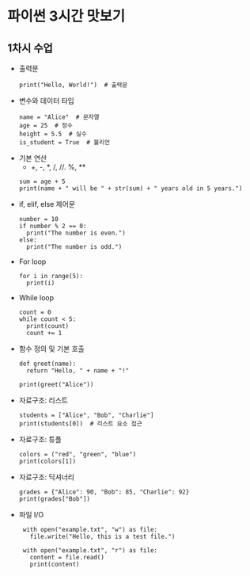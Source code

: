 # 파이썬 3시간 맛보기
## 1차시 수업
* 출력문
  ```
  print("Hello, World!")  # 출력문
  ```
* 변수와 데이터 타입
  ```
  name = "Alice"  # 문자열
  age = 25  # 정수
  height = 5.5  # 실수
  is_student = True  # 불리언
  ```
* 기본 연산
  - +, -, *, /, //. %, **
  ```
  sum = age + 5
  print(name + " will be " + str(sum) + " years old in 5 years.")
  ```
* if, elif, else 제어문
  ```
  number = 10
  if number % 2 == 0:
    print("The number is even.")
  else:
    print("The number is odd.")
  ```
* For loop
  ```
  for i in range(5):
    print(i)
  ```
* While loop
  ```
  count = 0
  while count < 5:
    print(count)
    count += 1
  ```
* 함수 정의 및 기본 호출
  ```
  def greet(name):
    return "Hello, " + name + "!"

  print(greet("Alice"))
  ```
* 자료구조: 리스트
  ```
  students = ["Alice", "Bob", "Charlie"]
  print(students[0])  # 리스트 요소 접근
  ```
* 자료구조: 튜플
  ```
  colors = ("red", "green", "blue")
  print(colors[1])
  ```
* 자료구조: 딕셔너리
  ```
  grades = {"Alice": 90, "Bob": 85, "Charlie": 92}
  print(grades["Bob"])
  ```
* 파일 I/O
   ```
    with open("example.txt", "w") as file:
      file.write("Hello, this is a test file.")
  
    with open("example.txt", "r") as file:
      content = file.read()
      print(content)
   ```
  
